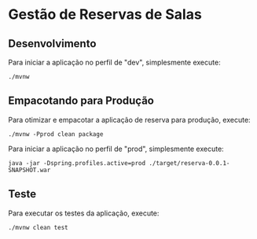 # Gestão de Reservas de Salas

## Desenvolvimento

Para iniciar a aplicação no perfil de "dev", simplesmente execute:

    ./mvnw

## Empacotando para Produção

Para otimizar e empacotar a aplicação de reserva para produção, execute:

    ./mvnw -Pprod clean package

Para iniciar a aplicação no perfil de "prod", simplesmente execute:

    java -jar -Dspring.profiles.active=prod ./target/reserva-0.0.1-SNAPSHOT.war

    
## Teste

Para executar os testes da aplicação, execute:

    ./mvnw clean test